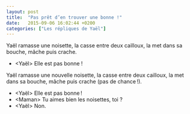 ```yaml
---
layout: post
title:  "Pas prêt d’en trouver une bonne !"
date:   2015-09-06 16:02:44 +0200
categories: ["Les répliques de Yaël"]
---
```


Yaël ramasse une noisette, la casse entre deux cailloux, la met dans sa bouche, mâche puis crache.

-   \<Yaël\> Elle est pas bonne !

Yaël ramasse une nouvelle noisette, la casse entre deux cailloux, la met dans sa bouche, mâche puis crache (pas de chance !).

-   \<Yaël\> Elle est pas bonne !
-   \<Maman\> Tu aimes bien les noisettes, toi ?
-   \<Yaël\> Non.

<!--more-->
